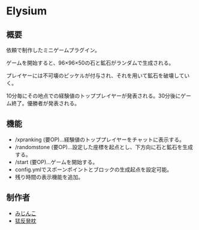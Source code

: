 # Elysium
## 概要

依頼で制作したミニゲームプラグイン。

ゲームを開始すると、96×96×50の石と鉱石がランダムで生成される。

プレイヤーには不可壊のピッケルが付与され、それを用いて鉱石を破壊していく。

10分毎にその地点での経験値のトッププレイヤーが発表される。30分後にゲーム終了。優勝者が発表される。

## 機能

- /xpranking (要OP)...経験値のトッププレイヤーをチャットに表示する。
- /randomstone (要OP)...設定した座標を起点とし、下方向に石と鉱石を生成する。
- /start (要OP)...ゲームを開始する。
- config.ymlでスポーンポイントとブロックの生成起点を設定可能。
- 残り時間の表示機能を追加。

## 制作者

- [みじんこ](https://github.com/mizinkobusters)
- [猛反発枕](https://github.com/themadpillow)
